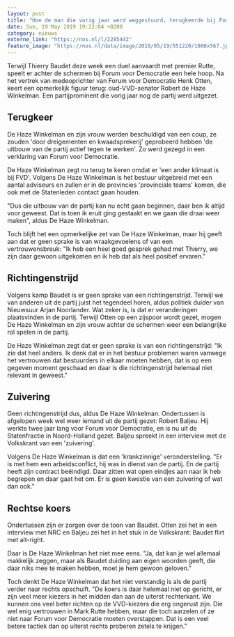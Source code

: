 ```yaml
---
layout: post
title: "Hoe de man die vorig jaar werd weggestuurd, terugkeerde bij Forum voor Democratie"
date: Sun, 19 May 2019 19:23:04 +0200
category: nieuws
externe_link: "https://nos.nl/l/2285442"
feature_image: "https://nos.nl/data/image/2019/05/19/551220/1008x567.jpg"
---
```


<p>Terwijl Thierry Baudet deze week een duel aanvaardt met premier Rutte, speelt er achter de schermen bij Forum voor Democratie een hele hoop. Na het vertrek van medeoprichter van Forum voor Democratie Henk Otten, keert een opmerkelijk figuur terug: oud-VVD-senator Robert de Haze Winkelman. Een partijprominent die vorig jaar nog de partij werd uitgezet.</p>
<h2>Terugkeer</h2>
<p>De Haze Winkelman en zijn vrouw werden beschuldigd van een coup, ze zouden 'door dreigementen en kwaadsprekerij' geprobeerd hebben 'de uitbouw van de partij actief tegen te werken'. Zo werd gezegd in een verklaring van Forum voor Democratie. </p>
<p>De Haze Winkelman zegt nu terug te keren omdat er 'een ander klimaat is bij FVD'. Volgens De Haze Winkelman is het bestuur uitgebreid met een aantal adviseurs en zullen er in de provincies 'provinciale teams' komen, die ook met de Statenleden contact gaan houden.</p>
<p>"Dus die uitbouw van de partij kan nu echt gaan beginnen, daar ben ik altijd voor geweest. Dat is toen ik eruit ging gestaakt en we gaan die draai weer maken", aldus De Haze Winkelman.</p>
<p>Toch blijft het een opmerkelijke zet van De Haze Winkelman, maar hij geeft aan dat er geen sprake is van wraakgevoelens of van een vertrouwensbreuk: "Ik heb een heel goed gesprek gehad met Thierry, we zijn daar gewoon uitgekomen en ik heb dat als heel positief ervaren."</p>
<h2>Richtingenstrijd</h2>
<p>Volgens kamp Baudet is er geen sprake van een richtingenstrijd. Terwijl we van anderen uit de partij juist het tegendeel horen, aldus politiek duider van Nieuwsuur Arjan Noorlander. Wat zeker is, is dat er veranderingen plaatsvinden in de partij. Terwijl Otten op een zijspoor wordt gezet, mogen De Haze Winkelman en zijn vrouw achter de schermen weer een belangrijke rol spelen in de partij.</p>
<p>De Haze Winkelman zegt dat er geen sprake is van een richtingenstrijd: "Ik zie dat heel anders. Ik denk dat er in het bestuur problemen waren vanwege het vertrouwen dat bestuurders in elkaar moeten hebben, dat is op een gegeven moment geschaad en daar is die richtingenstrijd helemaal niet relevant in geweest."</p>
<h2>Zuivering</h2>
<p>Geen richtingenstrijd dus, aldus De Haze Winkelman. Ondertussen is afgelopen week wel weer iemand uit de partij gezet: Robert Baljeu. Hij werkte twee jaar lang voor Forum voor Democratie, en is nu uit de Statenfractie in Noord-Holland gezet. Baljeu spreekt in een interview met de Volkskrant van een 'zuivering'. </p>
<p>Volgens De Haze Winkelman is dat een 'krankzinnige' veronderstelling. "Er is met hem een arbeidsconflict, hij was in dienst van de partij. En de partij heeft zijn contract beëindigd. Daar zitten wat open eindjes aan naar ik heb begrepen en daar gaat het om. Er is geen kwestie van een zuivering of wat dan ook."</p>
<h2>Rechtse koers</h2>
<p>Ondertussen zijn er zorgen over de toon van Baudet. Otten zei het in een interview met NRC en Baljeu zei het in het stuk in de Volkskrant: Baudet flirt met alt-right.</p>
<p>Daar is De Haze Winkelman het niet mee eens. "Ja, dat kan je wel allemaal makkelijk zeggen, maar als Baudet duiding aan eigen woorden geeft, die daar niks mee te maken hebben, moet je hem gewoon geloven."</p>
<p>Toch denkt De Haze Winkelman dat het niet verstandig is als de partij verder naar rechts opschuift. "De koers is daar helemaal niet op gericht, er zijn veel meer kiezers in het midden dan aan de uiterst rechterkant. We kunnen ons veel beter richten op de VVD-kiezers die erg ongerust zijn. Die wel enig vertrouwen in Mark Rutte hebben, maar die toch aarzelen of ze niet naar Forum voor Democratie moeten overstappen. Dat is een veel betere tactiek dan op uiterst rechts proberen zetels te krijgen."</p>
